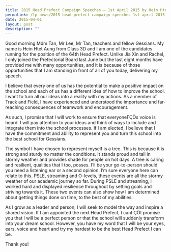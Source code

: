 ```yaml
---
title: 2015 Head Prefect Campaign Speeches – 1st April 2015 by Hein Htet Aung
permalink: /lp-news/2015-head-prefect-campaign-speeches-1st-april-2015-by-hein-htet-aung/
date: 2015-04-01
layout: post
description: ""
---
```

Good morning Mdm Tan, Mr Lee, Mr Tan, teachers and fellow Gessians. My name is Hein Htet Aung from Class 3D and I am one of the candidates running for the position of the 64th Head Prefect. Unlike Jia Xin and Rachel, I only joined the Prefectorial Board last June but the last eight months have provided me with many opportunities, and it is because of those opportunities that I am standing in front of all of you today, delivering my speech.

I believe that every one of us has the potential to make a positive impact on the school and each of us has a different idea of how to improve the school. I want to turn all our ideas into a reality with my actions. As a member of Track and Field, I have experienced and understood the importance and far-reaching consequences of teamwork and encouragement.

As such, I promise that I will work to ensure that everyoneΓÇÖs voice is heard. I will pay attention to your ideas and think of ways to include and integrate them into the school processes. If I am elected, I believe that I have the commitment and ability to represent you and turn this school into the best school for Gessians.

The symbol I have chosen to represent myself is a tree. This is because it is strong and sturdy no matter the conditions. It stands proud and tall in stormy weather and provides shade for people on hot days. A tree is caring and resilient, qualities that I too, posses. I’ll be your go-to-person should you need a listening ear or a second opinion. I’m sure everyone here can relate to this. PSLE, streaming and O-levels, these events are all the stormy weather of our academic journey so far. During PSLE and streaming, I worked hard and displayed resilience throughout by setting goals and striving towards it. These two events can also show how I am determined about getting things done on time, to the best of my abilities.

As I grow as a leader and person, I will seek to model the way and inspire a shared vision. If I am appointed the next Head Prefect, I canΓÇÖt promise you that I will be a perfect person or that the school will suddenly transform into your dream school. However, you have my word that I will be your eyes, ears, voice and heart and try my hardest to be the best Head Prefect I can be.

Thank you!
